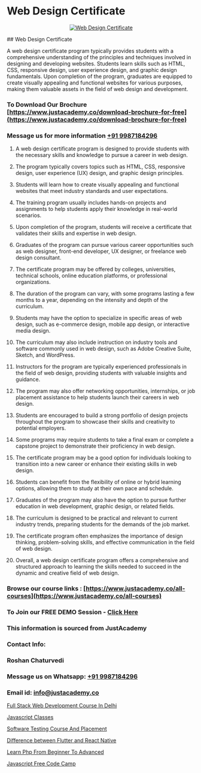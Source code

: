 # Web Design Certificate

<p align="center">
  <a href="https://justacademy.co/all-courses">
    <img src="https://i.ibb.co/P5KtSQ2/ui-ux.png" alt="Web Design Certificate">
  </a>
</p>
## Web Design Certificate

A web design certificate program typically provides students with a comprehensive understanding of the principles and techniques involved in designing and developing websites. Students learn skills such as HTML, CSS, responsive design, user experience design, and graphic design fundamentals. Upon completion of the program, graduates are equipped to create visually appealing and functional websites for various purposes, making them valuable assets in the field of web design and development.
### To Download Our Brochure [https://www.justacademy.co/download-brochure-for-free](https://www.justacademy.co/download-brochure-for-free)
### Message us for more information [+91 9987184296](https://api.whatsapp.com/send?phone=919987184296)
1) A web design certificate program is designed to provide students with the necessary skills and knowledge to pursue a career in web design.

2) The program typically covers topics such as HTML, CSS, responsive design, user experience (UX) design, and graphic design principles.

3) Students will learn how to create visually appealing and functional websites that meet industry standards and user expectations.

4) The training program usually includes hands-on projects and assignments to help students apply their knowledge in real-world scenarios.

5) Upon completion of the program, students will receive a certificate that validates their skills and expertise in web design.

6) Graduates of the program can pursue various career opportunities such as web designer, front-end developer, UX designer, or freelance web design consultant.

7) The certificate program may be offered by colleges, universities, technical schools, online education platforms, or professional organizations.

8) The duration of the program can vary, with some programs lasting a few months to a year, depending on the intensity and depth of the curriculum.

9) Students may have the option to specialize in specific areas of web design, such as e-commerce design, mobile app design, or interactive media design.

10) The curriculum may also include instruction on industry tools and software commonly used in web design, such as Adobe Creative Suite, Sketch, and WordPress.

11) Instructors for the program are typically experienced professionals in the field of web design, providing students with valuable insights and guidance.

12) The program may also offer networking opportunities, internships, or job placement assistance to help students launch their careers in web design.

13) Students are encouraged to build a strong portfolio of design projects throughout the program to showcase their skills and creativity to potential employers.

14) Some programs may require students to take a final exam or complete a capstone project to demonstrate their proficiency in web design.

15) The certificate program may be a good option for individuals looking to transition into a new career or enhance their existing skills in web design.

16) Students can benefit from the flexibility of online or hybrid learning options, allowing them to study at their own pace and schedule.

17) Graduates of the program may also have the option to pursue further education in web development, graphic design, or related fields.

18) The curriculum is designed to be practical and relevant to current industry trends, preparing students for the demands of the job market.

19) The certificate program often emphasizes the importance of design thinking, problem-solving skills, and effective communication in the field of web design.

20) Overall, a web design certificate program offers a comprehensive and structured approach to learning the skills needed to succeed in the dynamic and creative field of web design.

### Browse our course links : [https://www.justacademy.co/all-courses](https://www.justacademy.co/all-courses) 
### To Join our FREE DEMO Session - [Click Here](https://www.justacademy.co/register-for-course-demo)


### This information is sourced from JustAcademy
### Contact Info:
### Roshan Chaturvedi
### Message us on Whatsapp: [+91 9987184296](https://api.whatsapp.com/send?phone=919987184296)
### Email id: [info@justacademy.co](mailto:info@justacademy.co)
                
[Full Stack Web Development Course In Delhi](https://www.linkedin.com/pulse/full-stack-web-development-course-delhi-justacademy-austin-vnm2f?trackingId=F5dh5v3QqFVvHQnrqSN9gQ%3D%3D&lipi=urn%3Ali%3Apage%3Ad_flagship3_company_admin%3B6mOngjoRSHaPxoHR8xdeBw%3D%3D)

[Javascript Classes](https://www.linkedin.com/pulse/javascript-classes-software-training-mountain-view-zc6ce?trackingId=CFK%2BUc3d9nK1isCuK%2FLgfA%3D%3D&lipi=urn%3Ali%3Apage%3Ad_flagship3_company_admin%3BRmRTtwAISLyMmFqcBdL04g%3D%3D)

[Software Testing Course And Placement](https://medium.com/@surajvaishnav5015/software-testing-course-and-placement-e0287f85b47a)

[Difference between Flutter and React Native](https://medium.com/@ranemanish460/difference-between-flutter-and-react-native-e462e949c0a0)

[Learn Php From Beginner To Advanced](https://justacademyin.github.io/justacademy/learn-php-from-beginner-to-advanced)

[Javascript Free Code Camp](https://justacademyin.github.io/justacademy/javascript-free-code-camp)

